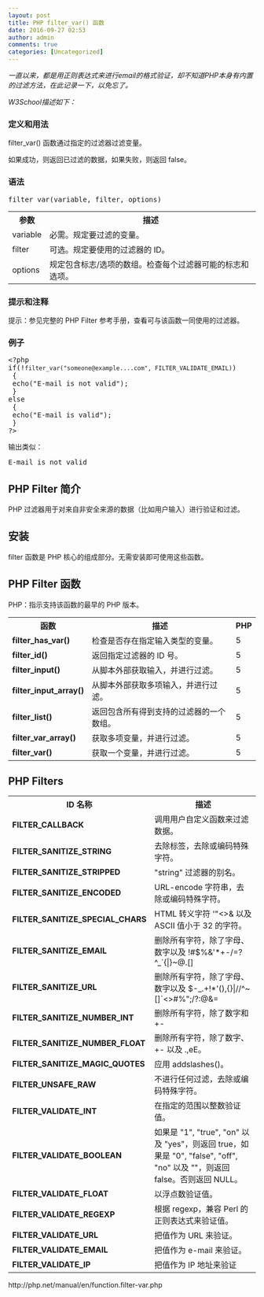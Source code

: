 ```yaml
---
layout: post
title: PHP filter_var() 函数
date: 2016-09-27 02:53
author: admin
comments: true
categories: [Uncategorized]
---
```

<em>一直以来，都是用正则表达式来进行email的格式验证，却不知道PHP本身有内置的过滤方法，在此记录一下，以免忘了。</em>

<em>W3School描述如下：</em>
<h3><a name="t0"></a>定义和用法</h3>
<div>

filter_var() 函数通过指定的过滤器过滤变量。

如果成功，则返回已过滤的数据，如果失败，则返回 false。
<h3><a name="t1"></a>语法</h3>
<pre>filter_var(variable, filter, options)</pre>
<table class="dataintable" border="0">
<tbody>
<tr>
<th>参数</th>
<th>描述</th>
</tr>
<tr>
<td>variable</td>
<td>必需。规定要过滤的变量。</td>
</tr>
<tr>
<td>filter</td>
<td>可选。规定要使用的过滤器的 ID。</td>
</tr>
<tr>
<td>options</td>
<td>规定包含标志/选项的数组。检查每个过滤器可能的标志和选项。</td>
</tr>
</tbody>
</table>
</div>
<div>
<h3><a name="t2"></a>提示和注释</h3>
<p class="tip">提示：参见完整的 PHP Filter 参考手册，查看可与该函数一同使用的过滤器。</p>

</div>
<div>
<h3><a name="t3"></a>例子</h3>
<pre>&lt;?php
if(!<code>filter_var("someone@example....com", FILTER_VALIDATE_EMAIL)</code>)
 {
 echo("E-mail is not valid");
 }
else
 {
 echo("E-mail is valid");
 }
?&gt;</pre>
输出类似：
<pre>E-mail is not valid</pre>
<div>
<h2><a name="t4"></a>PHP Filter 简介</h2>
PHP 过滤器用于对来自非安全来源的数据（比如用户输入）进行验证和过滤。

</div>
<div>
<h2><a name="t5"></a>安装</h2>
filter 函数是 PHP 核心的组成部分。无需安装即可使用这些函数。

</div>
<div>
<h2><a name="t6"></a>PHP Filter 函数</h2>
<p class="note">PHP：指示支持该函数的最早的 PHP 版本。</p>

<table class="dataintable" border="0">
<tbody>
<tr>
<th>函数</th>
<th>描述</th>
<th>PHP</th>
</tr>
<tr>
<td><strong>filter_has_var()</strong></td>
<td>检查是否存在指定输入类型的变量。</td>
<td>5</td>
</tr>
<tr>
<td><strong>filter_id()</strong></td>
<td>返回指定过滤器的 ID 号。</td>
<td>5</td>
</tr>
<tr>
<td><strong>filter_input()</strong></td>
<td>从脚本外部获取输入，并进行过滤。</td>
<td>5</td>
</tr>
<tr>
<td><strong>filter_input_array()</strong></td>
<td>从脚本外部获取多项输入，并进行过滤。</td>
<td>5</td>
</tr>
<tr>
<td><strong>filter_list()</strong></td>
<td>返回包含所有得到支持的过滤器的一个数组。</td>
<td>5</td>
</tr>
<tr>
<td><strong>filter_var_array()</strong></td>
<td>获取多项变量，并进行过滤。</td>
<td>5</td>
</tr>
<tr>
<td><strong>filter_var()</strong></td>
<td>获取一个变量，并进行过滤。</td>
<td>5</td>
</tr>
</tbody>
</table>
</div>
<div>
<h2>PHP Filters</h2>
<table class="dataintable" border="0">
<tbody>
<tr>
<th>ID 名称</th>
<th>描述</th>
</tr>
<tr>
<td><strong>FILTER_CALLBACK</strong></td>
<td>调用用户自定义函数来过滤数据。</td>
</tr>
<tr>
<td><strong>FILTER_SANITIZE_STRING</strong></td>
<td>去除标签，去除或编码特殊字符。</td>
</tr>
<tr>
<td><strong>FILTER_SANITIZE_STRIPPED</strong></td>
<td>"string" 过滤器的别名。</td>
</tr>
<tr>
<td><strong>FILTER_SANITIZE_ENCODED</strong></td>
<td>URL-encode 字符串，去除或编码特殊字符。</td>
</tr>
<tr>
<td><strong>FILTER_SANITIZE_SPECIAL_CHARS</strong></td>
<td>HTML 转义字符 '"&lt;&gt;&amp; 以及 ASCII 值小于 32 的字符。</td>
</tr>
<tr>
<td><strong>FILTER_SANITIZE_EMAIL</strong></td>
<td>删除所有字符，除了字母、数字以及 !#$%&amp;'*+-/=?^_`{|}~@.[]</td>
</tr>
<tr>
<td><strong>FILTER_SANITIZE_URL</strong></td>
<td>删除所有字符，除了字母、数字以及 $-_.+!*'(),{}|//^~[]`&lt;&gt;#%";/?:@&amp;=</td>
</tr>
<tr>
<td><strong>FILTER_SANITIZE_NUMBER_INT</strong></td>
<td>删除所有字符，除了数字和 +-</td>
</tr>
<tr>
<td><strong>FILTER_SANITIZE_NUMBER_FLOAT</strong></td>
<td>删除所有字符，除了数字、+- 以及 .,eE。</td>
</tr>
<tr>
<td><strong>FILTER_SANITIZE_MAGIC_QUOTES</strong></td>
<td>应用 addslashes()。</td>
</tr>
<tr>
<td><strong>FILTER_UNSAFE_RAW</strong></td>
<td>不进行任何过滤，去除或编码特殊字符。</td>
</tr>
<tr>
<td><strong>FILTER_VALIDATE_INT</strong></td>
<td>在指定的范围以整数验证值。</td>
</tr>
<tr>
<td><strong>FILTER_VALIDATE_BOOLEAN</strong></td>
<td>如果是 "1", "true", "on" 以及 "yes"，则返回 true，如果是 "0", "false", "off", "no" 以及 ""，则返回 false。否则返回 NULL。</td>
</tr>
<tr>
<td><strong>FILTER_VALIDATE_FLOAT</strong></td>
<td>以浮点数验证值。</td>
</tr>
<tr>
<td><strong>FILTER_VALIDATE_REGEXP</strong></td>
<td>根据 regexp，兼容 Perl 的正则表达式来验证值。</td>
</tr>
<tr>
<td><strong>FILTER_VALIDATE_URL</strong></td>
<td>把值作为 URL 来验证。</td>
</tr>
<tr>
<td><strong>FILTER_VALIDATE_EMAIL</strong></td>
<td>把值作为 e-mail 来验证。</td>
</tr>
<tr>
<td><strong>FILTER_VALIDATE_IP</strong></td>
<td>把值作为 IP 地址来验证</td>
</tr>
</tbody>
</table>
</div>
http://php.net/manual/en/function.filter-var.php

</div>
